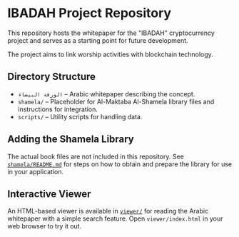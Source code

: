 # IBADAH Project Repository

This repository hosts the whitepaper for the "IBADAH" cryptocurrency project and
serves as a starting point for future development.

The project aims to link worship activities with blockchain technology.

## Directory Structure

- `الورقة البيضاء` – Arabic whitepaper describing the concept.
- `shamela/` – Placeholder for Al-Maktaba Al-Shamela library files and
  instructions for integration.
- `scripts/` – Utility scripts for handling data.

## Adding the Shamela Library

The actual book files are not included in this repository. See
[`shamela/README.md`](shamela/README.md) for steps on how to obtain and
prepare the library for use in your application.

## Interactive Viewer

An HTML-based viewer is available in [`viewer/`](viewer) for reading the Arabic
whitepaper with a simple search feature. Open `viewer/index.html` in your web
browser to try it out.
